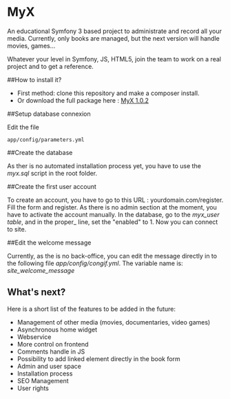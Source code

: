 # MyX
An educational Symfony 3 based project to administrate and record all your media.
Currently, only books are managed, but the next version will handle movies, games...

Whatever your level in Symfony, JS, HTML5, join the team to work on a real project and to get a reference.

##How to install it?

* First method: clone this repository and make a composer install.
* Or download the full package here :  [MyX 1.0.2](http://www.dynamic-mess.com/Media/myx1.0.2.zip)

##Setup database connexion

Edit the file 

    app/config/parameters.yml


##Create the database

As ther is no automated installation process yet, you have to use the _myx.sql_ script in the root folder.

##Create the first user account

To create an account, you have to go to this URL : yourdomain.com/register.
Fill the form and register. As there is no admin section at the moment, you have
to activate the account manually. In the database, go to the _myx_user table_, and in the proper_ line, set the "enabled" to 1.
Now you can connect to site.

##Edit the welcome message

Currently, as the is no back-office, you can edit the message directly in to the following file _app/config/congif.yml_. The variable name is: _site_welcome_message_

## What's next?

Here is a short list of the features to be added in the future:

* Management of other media (movies, documentaries, video games)
* Asynchronous home widget
* Webservice
* More control on frontend
* Comments handle in JS
* Possibility to add linked element directly in the book form
* Admin and user space
* Installation process
* SEO Management
* User rights
